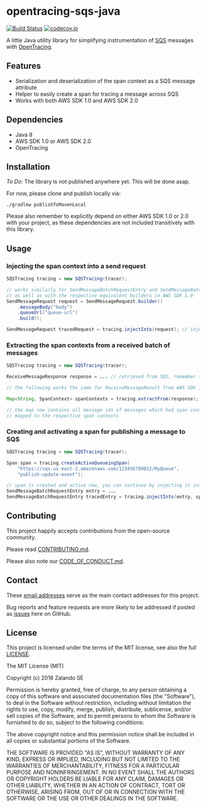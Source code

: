 # opentracing-sqs-java

[![Build Status](https://travis-ci.org/zalando-incubator/opentracing-sqs-java.svg?branch=master)](https://travis-ci.org/zalando-incubator/opentracing-sqs-java)
[![codecov.io](https://codecov.io/github/zalando-incubator/opentracing-sqs-java/coverage.svg?branch=master)](https://codecov.io/github/zalando-incubator/opentracing-sqs-java?branch=master)

A little Java utility library for simplifying instrumentation of [SQS](https://aws.amazon.com/sqs) messages 
with [OpenTracing](http://opentracing.io/).
 
## Features

* Serialization and deserialization of the span context as a SQS message attribute
* Helper to easily create a span for tracing a message across SQS
* Works with both AWS SDK 1.0 and AWS SDK 2.0

## Dependencies

* Java 8
* AWS SDK 1.0 or AWS SDK 2.0
* OpenTracing

## Installation

*To Do:* The library is not published anywhere yet. This will be done asap.

For now, please clone and publish locally via:
```
./gradlew publishToMavenLocal
```

Please also remember to explicitly depend on either AWS SDK 1.0 or 2.0 with your project, as these dependencies 
are not included transitively with this library.
 
## Usage

### Injecting the span context into a send request
```java
SQSTracing tracing = new SQSTracing(tracer);

// works similarly for SendMessageBatchRequestEntry and SendMessageBatchRequest,
// as well as with the respective equivalent builders in AWS SDK 1.0
SendMessageRequest request = SendMessageRequest.builder()
    .messageBody("body")
    .queueUrl("queue-url")
    .build();

SendMessageRequest tracedRequest = tracing.injectInto(request); // injects the currently active span context
```

### Extracting the span contexts from a received batch of messages

```java
SQSTracing tracing = new SQSTracing(tracer);

ReceiveMessageResponse response = ... // retrieved from SQS, remember to request the message attributes! 

// the following works the same for ReceiveMessageResult from AWS SDK 1.0

Map<String, SpanContext> spanContexts = tracing.extractFrom(response);

// the map now contains all message ids of messages which had span contexts associated, 
// mapped to the respective span contexts
```

### Creating and activating a span for publishing a message to SQS

```java
SQSTracing tracing = new SQSTracing(tracer);

Span span = tracing.createActiveQueueingSpan(
    "https://sqs.us-east-2.amazonaws.com/123456789012/MyQueue", 
    "publish-update-event");

// span is created and active now, you can continue by injecting it into your request(s), for example:
SendMessageBatchRequestEntry entry = ...
SendMessageBatchRequestEntry tracedEntry = tracing.injectInto(entry, span); 
```

## Contributing

This project happily accepts contributions from the open-source community.

Please read [CONTRIBUTING.md](CONTRIBUTING.md).

Please also note our [CODE_OF_CONDUCT.md](CODE_OF_CONDUCT.md).

## Contact

These [email addresses](MAINTAINERS) serve as the main contact addresses for this project.

Bug reports and feature requests are more likely to be addressed
if posted as [issues](../../issues) here on GitHub.
  
## License

This project is licensed under the terms of the MIT license, see also the full [LICENSE](LICENSE).

The MIT License (MIT)

Copyright (c) 2018 Zalando SE

Permission is hereby granted, free of charge, to any person obtaining a copy
of this software and associated documentation files (the "Software"), to deal
in the Software without restriction, including without limitation the rights
to use, copy, modify, merge, publish, distribute, sublicense, and/or sell
copies of the Software, and to permit persons to whom the Software is
furnished to do so, subject to the following conditions:

The above copyright notice and this permission notice shall be included in all
copies or substantial portions of the Software.

THE SOFTWARE IS PROVIDED "AS IS", WITHOUT WARRANTY OF ANY KIND, EXPRESS OR
IMPLIED, INCLUDING BUT NOT LIMITED TO THE WARRANTIES OF MERCHANTABILITY,
FITNESS FOR A PARTICULAR PURPOSE AND NONINFRINGEMENT. IN NO EVENT SHALL THE
AUTHORS OR COPYRIGHT HOLDERS BE LIABLE FOR ANY CLAIM, DAMAGES OR OTHER
LIABILITY, WHETHER IN AN ACTION OF CONTRACT, TORT OR OTHERWISE, ARISING FROM,
OUT OF OR IN CONNECTION WITH THE SOFTWARE OR THE USE OR OTHER DEALINGS IN THE
SOFTWARE.
